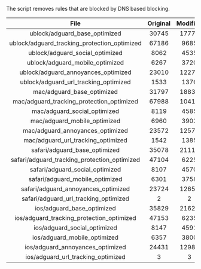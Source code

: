 The script removes rules that are blocked by DNS based blocking.


| File | Original | Modified |
|:----:|:-----:|:-----:|
| ublock/adguard_base_optimized | 30745 | 17771 |
| ublock/adguard_tracking_protection_optimized | 67186 | 9685 |
| ublock/adguard_social_optimized | 8062 | 4535 |
| ublock/adguard_mobile_optimized | 6267 | 3720 |
| ublock/adguard_annoyances_optimized | 23010 | 12271 |
| ublock/adguard_url_tracking_optimized | 1533 | 1376 |
| mac/adguard_base_optimized | 31797 | 18832 |
| mac/adguard_tracking_protection_optimized | 67988 | 10419 |
| mac/adguard_social_optimized | 8119 | 4585 |
| mac/adguard_mobile_optimized | 6960 | 3903 |
| mac/adguard_annoyances_optimized | 23572 | 12578 |
| mac/adguard_url_tracking_optimized | 1542 | 1385 |
| safari/adguard_base_optimized | 35078 | 21119 |
| safari/adguard_tracking_protection_optimized | 47104 | 6225 |
| safari/adguard_social_optimized | 8107 | 4570 |
| safari/adguard_mobile_optimized | 6301 | 3758 |
| safari/adguard_annoyances_optimized | 23724 | 12655 |
| safari/adguard_url_tracking_optimized | 2 | 2 |
| ios/adguard_base_optimized | 35829 | 21627 |
| ios/adguard_tracking_protection_optimized | 47153 | 6235 |
| ios/adguard_social_optimized | 8147 | 4591 |
| ios/adguard_mobile_optimized | 6357 | 3800 |
| ios/adguard_annoyances_optimized | 24431 | 12988 |
| ios/adguard_url_tracking_optimized | 3 | 3 |